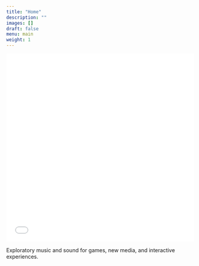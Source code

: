 ```yaml
---
title: "Home"
description: ""
images: []
draft: false
menu: main
weight: 1
---
```

<iframe src="/faultycat/" style="border:0" width="500" height="500">
</iframe>

Exploratory music and sound for games, new media, and interactive experiences.

